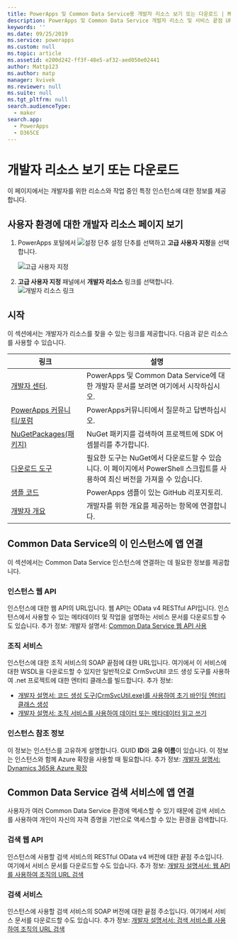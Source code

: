 ```yaml
---
title: PowerApps 및 Common Data Service용 개발자 리소스 보기 또는 다운로드 | MicrosoftDocs
description: PowerApps 및 Common Data Service 개발자 리소스 및 서비스 끝점 URL 찾기
keywords: ''
ms.date: 09/25/2019
ms.service: powerapps
ms.custom: null
ms.topic: article
ms.assetid: e200d242-ff3f-48e5-af32-aed050e02441
author: Mattp123
ms.author: matp
manager: kvivek
ms.reviewer: null
ms.suite: null
ms.tgt_pltfrm: null
search.audienceType:
  - maker
search.app:
  - PowerApps
  - D365CE
---
```


# <a name="view-or-download-developer-resources"></a>개발자 리소스 보기 또는 다운로드

이 페이지에서는 개발자를 위한 리소스와 작업 중인 특정 인스턴스에 대한 정보를 제공합니다. 

## <a name="view-the-developer-resources-page-for-your-environment"></a>사용자 환경에 대한 개발자 리소스 페이지 보기

1. PowerApps 포털에서 ![설정 단추](../../administrator/media/settings-button-nav-bar.png) 설정 단추를 선택하고 **고급 사용자 지정**을 선택합니다.

    ![고급 사용자 지정](media/advanced-customizations-menu.png)

1. **고급 사용자 지정** 패널에서 **개발자 리소스** 링크를 선택합니다.<br />![개발자 리소스 링크](media/developer-resources-link.png)

## <a name="getting-started"></a>시작 

이 섹션에서는 개발자가 리소스를 찾을 수 있는 링크를 제공합니다. 다음과 같은 리소스를 사용할 수 있습니다.


|링크 |설명|
|---------|---------|
|[개발자 센터](https://go.microsoft.com/fwlink/?LinkId=551006).|PowerApps 및 Common Data Service에 대한 개발자 문서를 보려면 여기에서 시작하십시오.|
|[PowerApps 커뮤니티/포럼](https://powerusers.microsoft.com/t5/PowerApps-Community/ct-p/PowerApps1)|PowerApps커뮤니티에서 질문하고 답변하십시오.|
|[NuGetPackages(패키지)](https://www.nuget.org/profiles/crmsdk)|NuGet 패키지를 검색하여 프로젝트에 SDK 어셈블리를 추가합니다.|
|[다운로드 도구](/powerapps/developer/common-data-service/download-tools-nuget)|필요한 도구는 NuGet에서 다운로드할 수 있습니다. 이 페이지에서 PowerShell 스크립트를 사용하여 최신 버전을 가져올 수 있습니다.|
|[샘플 코드](https://go.microsoft.com/fwlink/?LinkId=553007)|PowerApps 샘플이 있는 GitHub 리포지토리.|
|[개발자 개요](https://go.microsoft.com/fwlink/?LinkId=550995)|개발자를 위한 개요를 제공하는 항목에 연결합니다.|

## <a name="connect-your-apps-to-this-instance-of-common-data-service"></a>Common Data Service의 이 인스턴스에 앱 연결

이 섹션에서는 Common Data Service 인스턴스에 연결하는 데 필요한 정보를 제공합니다.

### <a name="instance-web-api"></a>인스턴스 웹 API

인스턴스에 대한 웹 API의 URL입니다. 웹 API는 OData v4 RESTful API입니다. 인스턴스에서 사용할 수 있는 메타데이터 및 작업을 설명하는 서비스 문서를 다운로드할 수도 있습니다. 추가 정보: 개발자 설명서: [Common Data Service 웹 API 사용](/powerapps/developer/common-data-service/webapi/overview)

### <a name="organization-service"></a>조직 서비스

인스턴스에 대한 조직 서비스의 SOAP 끝점에 대한 URL입니다.
여기에서 이 서비스에 대한 WSDL을 다운로드할 수 있지만 일반적으로 CrmSvcUtil 코드 생성 도구를 사용하여 .net 프로젝트에 대한 엔터티 클래스를 빌드합니다. 추가 정보: 
- [개발자 설명서: 코드 생성 도구(CrmSvcUtil.exe)를 사용하여 초기 바인딩 엔터티 클래스 생성](/powerapps/developer/common-data-service/org-service/generate-early-bound-classes)
- [개발자 설명서: 조직 서비스를 사용하여 데이터 또는 메타데이터 읽고 쓰기](/powerapps/developer/common-data-service/org-service/overview)

### <a name="instance-reference-information"></a>인스턴스 참조 정보

이 정보는 인스턴스를 고유하게 설명합니다. GUID **ID**와 **고유 이름**이 있습니다.
이 정보는 인스턴스와 함께 Azure 확장을 사용할 때 필요합니다.
추가 정보: [개발자 설명서: Dynamics 365용 Azure 확장](/dynamics365/customer-engagement/developer/azure-extensions)

## <a name="connect-your-apps-to-the-common-data-service-discovery-service"></a>Common Data Service 검색 서비스에 앱 연결

사용자가 여러 Common Data Service 환경에 액세스할 수 있기 때문에 검색 서비스를 사용하여 개인이 자신의 자격 증명을 기반으로 액세스할 수 있는 환경을 검색합니다.

### <a name="discovery-web-api"></a>검색 웹 API

인스턴스에 사용할 검색 서비스의 RESTful OData v4 버전에 대한 끝점 주소입니다. 여기에서 서비스 문서를 다운로드할 수도 있습니다.
추가 정보: [개발자 설명서서: 웹 API를 사용하여 조직의 URL 검색](/powerapps/developer/common-data-service/webapi/discover-url-organization-web-api)


### <a name="discovery-service"></a>검색 서비스

인스턴스에 사용할 검색 서비스의 SOAP 버전에 대한 끝점 주소입니다. 여기에서 서비스 문서를 다운로드할 수도 있습니다.
추가 정보: [개발자 설명서서: 검색 서비스를 사용하여 조직의 URL 검색](/dynamics365/customer-engagement/developer/org-service/discover-url-organization-organization-service)
  
